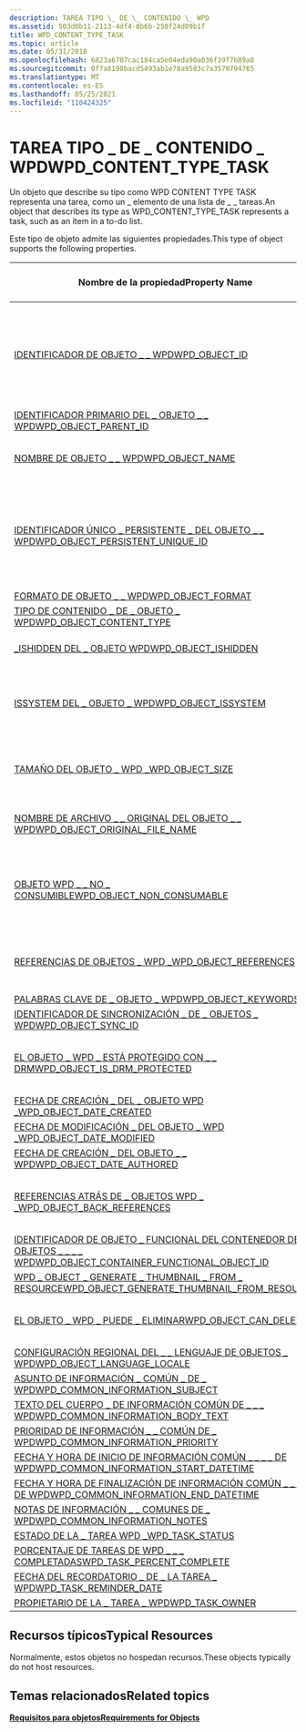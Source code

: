 ```yaml
---
description: TAREA TIPO \_ DE \_ CONTENIDO \_ WPD
ms.assetid: 503d0b11-2113-4df4-8b6b-250f24d09b1f
title: WPD_CONTENT_TYPE_TASK
ms.topic: article
ms.date: 05/31/2018
ms.openlocfilehash: 6823a6707cac184ca5e04eda90a036f39f7b89a8
ms.sourcegitcommit: 0f7a8198bacd5493ab1e78a9583c7a3578794765
ms.translationtype: MT
ms.contentlocale: es-ES
ms.lasthandoff: 05/25/2021
ms.locfileid: "110424325"
---
```

# <a name="wpd_content_type_task"></a><span data-ttu-id="13141-103">TAREA TIPO \_ DE \_ CONTENIDO \_ WPD</span><span class="sxs-lookup"><span data-stu-id="13141-103">WPD\_CONTENT\_TYPE\_TASK</span></span>

<span data-ttu-id="13141-104">Un objeto que describe su tipo como WPD CONTENT TYPE TASK representa una tarea, como un \_ elemento de una lista de \_ \_ tareas.</span><span class="sxs-lookup"><span data-stu-id="13141-104">An object that describes its type as WPD\_CONTENT\_TYPE\_TASK represents a task, such as an item in a to-do list.</span></span>

<span data-ttu-id="13141-105">Este tipo de objeto admite las siguientes propiedades.</span><span class="sxs-lookup"><span data-stu-id="13141-105">This type of object supports the following properties.</span></span>



| <span data-ttu-id="13141-106">Nombre de la propiedad</span><span class="sxs-lookup"><span data-stu-id="13141-106">Property Name</span></span>       | <span data-ttu-id="13141-107">Obligatorio u opcional</span><span class="sxs-lookup"><span data-stu-id="13141-107">Required or Optional</span></span>         |
|-----------------------------------------------------------------------------------------------------------------------|--------------------------------------------------------------------------------|
| [<span data-ttu-id="13141-108">IDENTIFICADOR DE OBJETO \_ \_ WPD</span><span class="sxs-lookup"><span data-stu-id="13141-108">WPD\_OBJECT\_ID</span></span>](object-properties.md)                                                                | <span data-ttu-id="13141-109">Obligatorio, de solo lectura.</span><span class="sxs-lookup"><span data-stu-id="13141-109">Required, read-only.</span></span> <span data-ttu-id="13141-110">Un cliente no puede establecer esta propiedad, incluso en el momento de la creación.</span><span class="sxs-lookup"><span data-stu-id="13141-110">A client cannot set this property, even at creation time.</span></span> |
| [<span data-ttu-id="13141-111">IDENTIFICADOR PRIMARIO DEL \_ OBJETO \_ \_ WPD</span><span class="sxs-lookup"><span data-stu-id="13141-111">WPD\_OBJECT\_PARENT\_ID</span></span>](object-properties.md)                                                 | <span data-ttu-id="13141-112">Necesario.</span><span class="sxs-lookup"><span data-stu-id="13141-112">Required.</span></span>                                                                      |
| [<span data-ttu-id="13141-113">NOMBRE DE OBJETO \_ \_ WPD</span><span class="sxs-lookup"><span data-stu-id="13141-113">WPD\_OBJECT\_NAME</span></span>](object-properties.md)                                                            | <span data-ttu-id="13141-114">Obligatorio si el objeto representa un archivo.</span><span class="sxs-lookup"><span data-stu-id="13141-114">Required if the object represents a file.</span></span>                                      |
| [<span data-ttu-id="13141-115">IDENTIFICADOR ÚNICO \_ PERSISTENTE \_ DEL OBJETO \_ \_ WPD</span><span class="sxs-lookup"><span data-stu-id="13141-115">WPD\_OBJECT\_PERSISTENT\_UNIQUE\_ID</span></span>](object-properties.md)                          | <span data-ttu-id="13141-116">Obligatorio, de solo lectura.</span><span class="sxs-lookup"><span data-stu-id="13141-116">Required, read-only.</span></span> <span data-ttu-id="13141-117">Un cliente no puede establecer esta propiedad, incluso en el momento de la creación.</span><span class="sxs-lookup"><span data-stu-id="13141-117">A client cannot set this property, even at creation time.</span></span> |
| [<span data-ttu-id="13141-118">FORMATO DE OBJETO \_ \_ WPD</span><span class="sxs-lookup"><span data-stu-id="13141-118">WPD\_OBJECT\_FORMAT</span></span>](object-properties.md)                                                        | <span data-ttu-id="13141-119">Necesario.</span><span class="sxs-lookup"><span data-stu-id="13141-119">Required.</span></span>                                                                      |
| [<span data-ttu-id="13141-120">TIPO DE CONTENIDO \_ DE \_ OBJETO \_ WPD</span><span class="sxs-lookup"><span data-stu-id="13141-120">WPD\_OBJECT\_CONTENT\_TYPE</span></span>](object-properties.md)                                           | <span data-ttu-id="13141-121">Necesario.</span><span class="sxs-lookup"><span data-stu-id="13141-121">Required.</span></span>                                                                      |
| [<span data-ttu-id="13141-122">\_ISHIDDEN DEL \_ OBJETO WPD</span><span class="sxs-lookup"><span data-stu-id="13141-122">WPD\_OBJECT\_ISHIDDEN</span></span>](object-properties.md)                                                    | <span data-ttu-id="13141-123">Obligatorio si el objeto está oculto.</span><span class="sxs-lookup"><span data-stu-id="13141-123">Required if the object is hidden.</span></span>                                              |
| [<span data-ttu-id="13141-124">ISSYSTEM DEL \_ OBJETO \_ WPD</span><span class="sxs-lookup"><span data-stu-id="13141-124">WPD\_OBJECT\_ISSYSTEM</span></span>](object-properties.md)                                                    | <span data-ttu-id="13141-125">Obligatorio si el objeto es un objeto del sistema (representa un archivo del sistema).</span><span class="sxs-lookup"><span data-stu-id="13141-125">Required if the object is a system object (represents a system file).</span></span>          |
| [<span data-ttu-id="13141-126">TAMAÑO DEL OBJETO \_ WPD \_</span><span class="sxs-lookup"><span data-stu-id="13141-126">WPD\_OBJECT\_SIZE</span></span>](object-properties.md)                                                            | <span data-ttu-id="13141-127">Obligatorio si el objeto tiene al menos un recurso.</span><span class="sxs-lookup"><span data-stu-id="13141-127">Required if the object has at least one resource.</span></span>                              |
| [<span data-ttu-id="13141-128">NOMBRE DE ARCHIVO \_ \_ ORIGINAL DEL OBJETO \_ \_ WPD</span><span class="sxs-lookup"><span data-stu-id="13141-128">WPD\_OBJECT\_ORIGINAL\_FILE\_NAME</span></span>](object-properties.md)                              | <span data-ttu-id="13141-129">Obligatorio si el objeto representa un archivo.</span><span class="sxs-lookup"><span data-stu-id="13141-129">Required if the object represents a file.</span></span>                                      |
| [<span data-ttu-id="13141-130">OBJETO WPD \_ \_ NO \_ CONSUMIBLE</span><span class="sxs-lookup"><span data-stu-id="13141-130">WPD\_OBJECT\_NON\_CONSUMABLE</span></span>](object-properties.md)                                       | <span data-ttu-id="13141-131">Se recomienda si el objeto no está pensado para el consumo por parte del dispositivo.</span><span class="sxs-lookup"><span data-stu-id="13141-131">Recommended if the object is not meant for consumption by the device.</span></span>          |
| [<span data-ttu-id="13141-132">REFERENCIAS DE OBJETOS \_ WPD \_</span><span class="sxs-lookup"><span data-stu-id="13141-132">WPD\_OBJECT\_REFERENCES</span></span>](object-properties.md)                                                | <span data-ttu-id="13141-133">Obligatorio si el objeto tiene referencias a otros objetos.</span><span class="sxs-lookup"><span data-stu-id="13141-133">Required if the object has references to other objects.</span></span>                        |
| [<span data-ttu-id="13141-134">PALABRAS CLAVE DE \_ OBJETO \_ WPD</span><span class="sxs-lookup"><span data-stu-id="13141-134">WPD\_OBJECT\_KEYWORDS</span></span>](object-properties.md)                                                    | <span data-ttu-id="13141-135">Opcional.</span><span class="sxs-lookup"><span data-stu-id="13141-135">Optional.</span></span>                                                                      |
| [<span data-ttu-id="13141-136">IDENTIFICADOR DE SINCRONIZACIÓN \_ DE \_ OBJETOS \_ WPD</span><span class="sxs-lookup"><span data-stu-id="13141-136">WPD\_OBJECT\_SYNC\_ID</span></span>](object-properties.md)                                                     | <span data-ttu-id="13141-137">Opcional.</span><span class="sxs-lookup"><span data-stu-id="13141-137">Optional.</span></span>                                                                      |
| [<span data-ttu-id="13141-138">EL OBJETO \_ WPD \_ ESTÁ PROTEGIDO CON \_ \_ DRM</span><span class="sxs-lookup"><span data-stu-id="13141-138">WPD\_OBJECT\_IS\_DRM\_PROTECTED</span></span>](object-properties.md)                                  | <span data-ttu-id="13141-139">Obligatorio si el objeto está protegido por la tecnología DRM.</span><span class="sxs-lookup"><span data-stu-id="13141-139">Required if the object is protected by DRM technology.</span></span>                         |
| [<span data-ttu-id="13141-140">FECHA DE CREACIÓN \_ DEL \_ OBJETO WPD \_</span><span class="sxs-lookup"><span data-stu-id="13141-140">WPD\_OBJECT\_DATE\_CREATED</span></span>](object-properties.md)                                           | <span data-ttu-id="13141-141">Opcional.</span><span class="sxs-lookup"><span data-stu-id="13141-141">Optional.</span></span>                                                                      |
| [<span data-ttu-id="13141-142">FECHA DE MODIFICACIÓN \_ DEL OBJETO \_ WPD \_</span><span class="sxs-lookup"><span data-stu-id="13141-142">WPD\_OBJECT\_DATE\_MODIFIED</span></span>](object-properties.md)                                         | <span data-ttu-id="13141-143">Se recomienda su uso.</span><span class="sxs-lookup"><span data-stu-id="13141-143">Recommended.</span></span>                                                                   |
| [<span data-ttu-id="13141-144">FECHA DE CREACIÓN \_ DEL OBJETO \_ \_ WPD</span><span class="sxs-lookup"><span data-stu-id="13141-144">WPD\_OBJECT\_DATE\_AUTHORED</span></span>](object-properties.md)                                         | <span data-ttu-id="13141-145">Opcional.</span><span class="sxs-lookup"><span data-stu-id="13141-145">Optional.</span></span>                                                                      |
| [<span data-ttu-id="13141-146">REFERENCIAS ATRÁS DE \_ OBJETOS WPD \_ \_</span><span class="sxs-lookup"><span data-stu-id="13141-146">WPD\_OBJECT\_BACK\_REFERENCES</span></span>](object-properties.md)                                                                | <span data-ttu-id="13141-147">Se recomienda si otro objeto hace referencia al objeto.</span><span class="sxs-lookup"><span data-stu-id="13141-147">Recommended if the object is referenced by another object.</span></span>                     |
| [<span data-ttu-id="13141-148">IDENTIFICADOR DE OBJETO \_ FUNCIONAL DEL CONTENEDOR DE OBJETOS \_ \_ \_ \_ WPD</span><span class="sxs-lookup"><span data-stu-id="13141-148">WPD\_OBJECT\_CONTAINER\_FUNCTIONAL\_OBJECT\_ID</span></span>](object-properties.md)     | <span data-ttu-id="13141-149">Opcional.</span><span class="sxs-lookup"><span data-stu-id="13141-149">Optional.</span></span>                                                                      |
| [<span data-ttu-id="13141-150">WPD \_ OBJECT \_ GENERATE \_ THUMBNAIL \_ FROM \_ RESOURCE</span><span class="sxs-lookup"><span data-stu-id="13141-150">WPD\_OBJECT\_GENERATE\_THUMBNAIL\_FROM\_RESOURCE</span></span>](object-properties.md) | <span data-ttu-id="13141-151">Opcional.</span><span class="sxs-lookup"><span data-stu-id="13141-151">Optional.</span></span>                                                                      |
| [<span data-ttu-id="13141-152">EL OBJETO \_ WPD \_ PUEDE \_ ELIMINAR</span><span class="sxs-lookup"><span data-stu-id="13141-152">WPD\_OBJECT\_CAN\_DELETE</span></span>](object-properties.md)                                                                     | <span data-ttu-id="13141-153">Obligatorio si no se puede eliminar el objeto.</span><span class="sxs-lookup"><span data-stu-id="13141-153">Required if the object cannot be deleted.</span></span>                                      |
| [<span data-ttu-id="13141-154">CONFIGURACIÓN REGIONAL DEL \_ \_ LENGUAJE DE OBJETOS \_ WPD</span><span class="sxs-lookup"><span data-stu-id="13141-154">WPD\_OBJECT\_LANGUAGE\_LOCALE</span></span>](object-properties.md)                                                                | <span data-ttu-id="13141-155">Opcional.</span><span class="sxs-lookup"><span data-stu-id="13141-155">Optional.</span></span>                                                                      |
| [<span data-ttu-id="13141-156">ASUNTO DE INFORMACIÓN \_ COMÚN \_ DE \_ WPD</span><span class="sxs-lookup"><span data-stu-id="13141-156">WPD\_COMMON\_INFORMATION\_SUBJECT</span></span>](object-properties.md)                                                            | <span data-ttu-id="13141-157">Necesario.</span><span class="sxs-lookup"><span data-stu-id="13141-157">Required.</span></span>                                                                      |
| [<span data-ttu-id="13141-158">TEXTO DEL CUERPO \_ DE INFORMACIÓN COMÚN DE \_ \_ \_ WPD</span><span class="sxs-lookup"><span data-stu-id="13141-158">WPD\_COMMON\_INFORMATION\_BODY\_TEXT</span></span>](object-properties.md)                                                         | <span data-ttu-id="13141-159">Se recomienda su uso.</span><span class="sxs-lookup"><span data-stu-id="13141-159">Recommended.</span></span>                                                                   |
| [<span data-ttu-id="13141-160">PRIORIDAD DE INFORMACIÓN \_ \_ COMÚN DE \_ WPD</span><span class="sxs-lookup"><span data-stu-id="13141-160">WPD\_COMMON\_INFORMATION\_PRIORITY</span></span>](object-properties.md)                                                           | <span data-ttu-id="13141-161">Se recomienda su uso.</span><span class="sxs-lookup"><span data-stu-id="13141-161">Recommended.</span></span>                                                                   |
| [<span data-ttu-id="13141-162">FECHA Y HORA DE INICIO DE INFORMACIÓN COMÚN \_ \_ \_ \_ DE WPD</span><span class="sxs-lookup"><span data-stu-id="13141-162">WPD\_COMMON\_INFORMATION\_START\_DATETIME</span></span>](object-properties.md)                                                    | <span data-ttu-id="13141-163">Se recomienda su uso.</span><span class="sxs-lookup"><span data-stu-id="13141-163">Recommended.</span></span>                                                                   |
| [<span data-ttu-id="13141-164">FECHA Y HORA DE FINALIZACIÓN DE INFORMACIÓN COMÚN \_ \_ \_ \_ DE WPD</span><span class="sxs-lookup"><span data-stu-id="13141-164">WPD\_COMMON\_INFORMATION\_END\_DATETIME</span></span>](object-properties.md)                                                      | <span data-ttu-id="13141-165">Se recomienda su uso.</span><span class="sxs-lookup"><span data-stu-id="13141-165">Recommended.</span></span>                                                                   |
| [<span data-ttu-id="13141-166">NOTAS DE INFORMACIÓN \_ \_ COMUNES DE \_ WPD</span><span class="sxs-lookup"><span data-stu-id="13141-166">WPD\_COMMON\_INFORMATION\_NOTES</span></span>](object-properties.md)                                                              | <span data-ttu-id="13141-167">Opcional.</span><span class="sxs-lookup"><span data-stu-id="13141-167">Optional.</span></span>                                                                      |
| [<span data-ttu-id="13141-168">ESTADO DE LA \_ TAREA WPD \_</span><span class="sxs-lookup"><span data-stu-id="13141-168">WPD\_TASK\_STATUS</span></span>](task-properties.md)                                                              | <span data-ttu-id="13141-169">Opcional.</span><span class="sxs-lookup"><span data-stu-id="13141-169">Optional.</span></span>                                                                      |
| [<span data-ttu-id="13141-170">PORCENTAJE DE TAREAS DE WPD \_ \_ \_ COMPLETADAS</span><span class="sxs-lookup"><span data-stu-id="13141-170">WPD\_TASK\_PERCENT\_COMPLETE</span></span>](task-properties.md)                                         | <span data-ttu-id="13141-171">Opcional.</span><span class="sxs-lookup"><span data-stu-id="13141-171">Optional.</span></span>                                                                      |
| [<span data-ttu-id="13141-172">FECHA DEL RECORDATORIO \_ DE \_ LA TAREA \_ WPD</span><span class="sxs-lookup"><span data-stu-id="13141-172">WPD\_TASK\_REMINDER\_DATE</span></span>](task-properties.md)                                               | <span data-ttu-id="13141-173">Opcional.</span><span class="sxs-lookup"><span data-stu-id="13141-173">Optional.</span></span>                                                                      |
| [<span data-ttu-id="13141-174">PROPIETARIO DE LA \_ TAREA \_ WPD</span><span class="sxs-lookup"><span data-stu-id="13141-174">WPD\_TASK\_OWNER</span></span>](task-properties.md)                                                                | <span data-ttu-id="13141-175">Opcional.</span><span class="sxs-lookup"><span data-stu-id="13141-175">Optional.</span></span>                                                                      |



 

## <a name="typical-resources"></a><span data-ttu-id="13141-176">Recursos típicos</span><span class="sxs-lookup"><span data-stu-id="13141-176">Typical Resources</span></span>

<span data-ttu-id="13141-177">Normalmente, estos objetos no hospedan recursos.</span><span class="sxs-lookup"><span data-stu-id="13141-177">These objects typically do not host resources.</span></span>

## <a name="related-topics"></a><span data-ttu-id="13141-178">Temas relacionados</span><span class="sxs-lookup"><span data-stu-id="13141-178">Related topics</span></span>

<dl> <dt>

[<span data-ttu-id="13141-179">**Requisitos para objetos**</span><span class="sxs-lookup"><span data-stu-id="13141-179">**Requirements for Objects**</span></span>](requirements-for-objects.md)
</dt> </dl>

 

 



